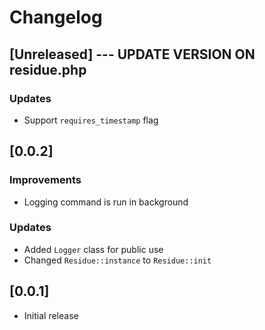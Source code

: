 # Changelog

## [Unreleased] --- UPDATE VERSION ON residue.php
### Updates
- Support `requires_timestamp` flag

## [0.0.2]
### Improvements
 - Logging command is run in background

### Updates
 - Added `Logger` class for public use
 - Changed `Residue::instance` to `Residue::init`

## [0.0.1]
 - Initial release

